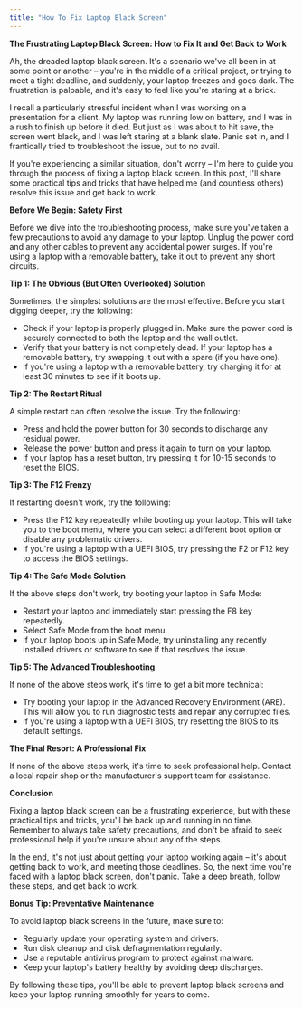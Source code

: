 ```yaml
---
title: "How To Fix Laptop Black Screen"
---
```


**The Frustrating Laptop Black Screen: How to Fix It and Get Back to Work**

 Ah, the dreaded laptop black screen. It's a scenario we've all been in at some point or another – you're in the middle of a critical project, or trying to meet a tight deadline, and suddenly, your laptop freezes and goes dark. The frustration is palpable, and it's easy to feel like you're staring at a brick.

I recall a particularly stressful incident when I was working on a presentation for a client. My laptop was running low on battery, and I was in a rush to finish up before it died. But just as I was about to hit save, the screen went black, and I was left staring at a blank slate. Panic set in, and I frantically tried to troubleshoot the issue, but to no avail.

If you're experiencing a similar situation, don't worry – I'm here to guide you through the process of fixing a laptop black screen. In this post, I'll share some practical tips and tricks that have helped me (and countless others) resolve this issue and get back to work.

**Before We Begin: Safety First**

Before we dive into the troubleshooting process, make sure you've taken a few precautions to avoid any damage to your laptop. Unplug the power cord and any other cables to prevent any accidental power surges. If you're using a laptop with a removable battery, take it out to prevent any short circuits.

**Tip 1: The Obvious (But Often Overlooked) Solution**

Sometimes, the simplest solutions are the most effective. Before you start digging deeper, try the following:

* Check if your laptop is properly plugged in. Make sure the power cord is securely connected to both the laptop and the wall outlet.
* Verify that your battery is not completely dead. If your laptop has a removable battery, try swapping it out with a spare (if you have one).
* If you're using a laptop with a removable battery, try charging it for at least 30 minutes to see if it boots up.

**Tip 2: The Restart Ritual**

A simple restart can often resolve the issue. Try the following:

* Press and hold the power button for 30 seconds to discharge any residual power.
* Release the power button and press it again to turn on your laptop.
* If your laptop has a reset button, try pressing it for 10-15 seconds to reset the BIOS.

**Tip 3: The F12 Frenzy**

If restarting doesn't work, try the following:

* Press the F12 key repeatedly while booting up your laptop. This will take you to the boot menu, where you can select a different boot option or disable any problematic drivers.
* If you're using a laptop with a UEFI BIOS, try pressing the F2 or F12 key to access the BIOS settings.

**Tip 4: The Safe Mode Solution**

If the above steps don't work, try booting your laptop in Safe Mode:

* Restart your laptop and immediately start pressing the F8 key repeatedly.
* Select Safe Mode from the boot menu.
* If your laptop boots up in Safe Mode, try uninstalling any recently installed drivers or software to see if that resolves the issue.

**Tip 5: The Advanced Troubleshooting**

If none of the above steps work, it's time to get a bit more technical:

* Try booting your laptop in the Advanced Recovery Environment (ARE). This will allow you to run diagnostic tests and repair any corrupted files.
* If you're using a laptop with a UEFI BIOS, try resetting the BIOS to its default settings.

**The Final Resort: A Professional Fix**

If none of the above steps work, it's time to seek professional help. Contact a local repair shop or the manufacturer's support team for assistance.

**Conclusion**

Fixing a laptop black screen can be a frustrating experience, but with these practical tips and tricks, you'll be back up and running in no time. Remember to always take safety precautions, and don't be afraid to seek professional help if you're unsure about any of the steps.

In the end, it's not just about getting your laptop working again – it's about getting back to work, and meeting those deadlines. So, the next time you're faced with a laptop black screen, don't panic. Take a deep breath, follow these steps, and get back to work.

**Bonus Tip: Preventative Maintenance**

To avoid laptop black screens in the future, make sure to:

* Regularly update your operating system and drivers.
* Run disk cleanup and disk defragmentation regularly.
* Use a reputable antivirus program to protect against malware.
* Keep your laptop's battery healthy by avoiding deep discharges.

By following these tips, you'll be able to prevent laptop black screens and keep your laptop running smoothly for years to come.

